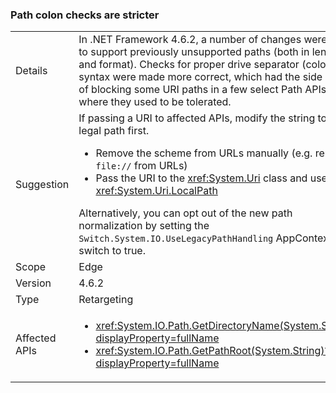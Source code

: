 ### Path colon checks are stricter

|   |   |
|---|---|
|Details|In .NET Framework 4.6.2, a number of changes were made to support previously unsupported paths (both in length and format). Checks for proper drive separator (colon) syntax were made more correct, which had the side effect of blocking some URI paths in a few select Path APIs where they used to be tolerated.|
|Suggestion|If passing a URI to affected APIs, modify the string to be a legal path first.<ul><li>Remove the scheme from URLs manually (e.g. remove <code>file://</code> from URLs)</li><li>Pass the URI to the <xref:System.Uri> class and use <xref:System.Uri.LocalPath></li></ul>Alternatively, you can opt out of the new path normalization by setting the <code>Switch.System.IO.UseLegacyPathHandling</code> AppContext switch to true.|
|Scope|Edge|
|Version|4.6.2|
|Type|Retargeting|
|Affected APIs|<ul><li><xref:System.IO.Path.GetDirectoryName(System.String)?displayProperty=fullName></li><li><xref:System.IO.Path.GetPathRoot(System.String)?displayProperty=fullName></li></ul>|


